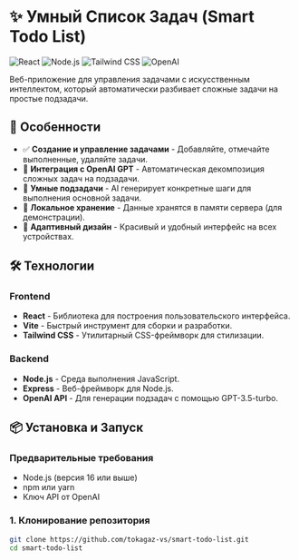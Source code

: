 # ✨ Умный Список Задач (Smart Todo List)

![React](https://img.shields.io/badge/React-18.2-blue?logo=react)
![Node.js](https://img.shields.io/badge/Node.js-Express-green?logo=node.js)
![Tailwind CSS](https://img.shields.io/badge/Styling-Tailwind_CSS-06B6D4?logo=tailwindcss)
![OpenAI](https://img.shields.io/badge/AI-OpenAI-412991?logo=openai)

Веб-приложение для управления задачами с искусственным интеллектом, который автоматически разбивает сложные задачи на простые подзадачи.

## 🚀 Особенности

- ✅ **Создание и управление задачами** - Добавляйте, отмечайте выполненные, удаляйте задачи.
- 🧠 **Интеграция с OpenAI GPT** - Автоматическая декомпозиция сложных задач на подзадачи.
- 🎯 **Умные подзадачи** - AI генерирует конкретные шаги для выполнения основной задачи.
- 💾 **Локальное хранение** - Данные хранятся в памяти сервера (для демонстрации).
- 📱 **Адаптивный дизайн** - Красивый и удобный интерфейс на всех устройствах.

## 🛠️ Технологии

### Frontend
- **React** - Библиотека для построения пользовательского интерфейса.
- **Vite** - Быстрый инструмент для сборки и разработки.
- **Tailwind CSS** - Утилитарный CSS-фреймворк для стилизации.

### Backend
- **Node.js** - Среда выполнения JavaScript.
- **Express** - Веб-фреймворк для Node.js.
- **OpenAI API** - Для генерации подзадач с помощью GPT-3.5-turbo.

## 📦 Установка и Запуск

### Предварительные требования
- Node.js (версия 16 или выше)
- npm или yarn
- Ключ API от OpenAI

### 1. Клонирование репозитория
```bash
git clone https://github.com/tokagaz-vs/smart-todo-list.git
cd smart-todo-list
